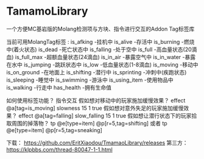 # TamamoLibrary
一个方便MC基岩版的Molang检测项与方块、指令进行交互的Addon Tag标签库

当前可用MolangTag标签 :
is_afking -挂机中
is_alive -存活中
is_burning -燃烧中(着火状态)
is_dead -死亡状态中
is_falling -处于空中
is_full -高血量状态(20滴血)
is_full_max -超额血量状态(24滴血)
is_in_air -暴露空气中
is_in_water -暴露在水中
is_jumping -跳跃状态中
is_low -低血量状态(1-8滴血)
is_moving -移动中
is_on_ground -在地面上
is_shifting -潜行中
is_sprinting -冲刺中(疾跑状态)
is_sleeping -睡觉中
is_swimming -游泳中
is_using_item -使用物品中
is_walking -行走中
has_health -拥有生命值

如何使用标签功能？
指令交互
假如想对移动中的玩家施加缓慢效果？
effect @a[tag=is_moving] slowness 15 1 true
假如想对意外失足的玩家施加缓慢效果？
effect @a[tag=falling] slow_falling 15 1 true
假如想让潜行状态下的玩家拾取周围的掉落物？
tp @e[type=item] @p[r=5,tag=shifting]
或者
tp @e[type=item] @p[r=5,tag=sneaking]

下载：
https://github.com/EritXiaodou/TmamaoLibrary/releases
第三方：
https://klpbbs.com/thread-80047-1-1.html
